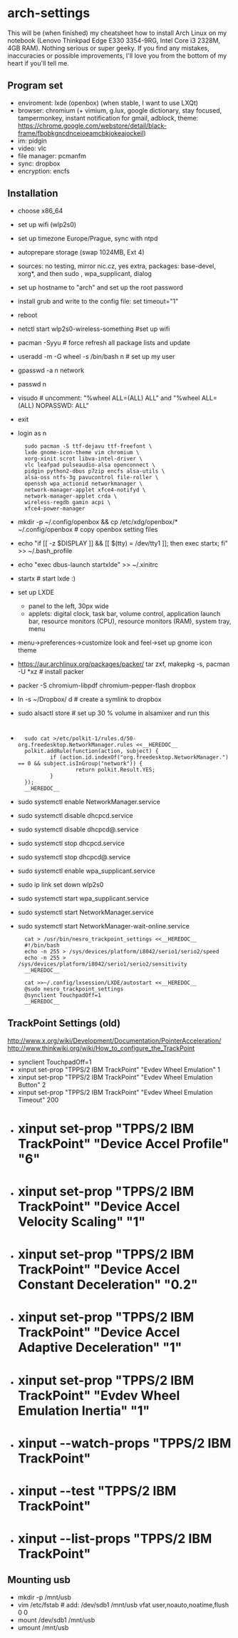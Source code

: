 arch-settings
=============

This will be (when finished) my cheatsheet how to install Arch Linux on my notebook (Lenovo Thinkpad Edge E330 3354-9RG,  Intel Core i3 2328M, 4GB RAM). Nothing serious or super geeky. If you find any mistakes, inaccuracies or possible improvements, I'll love you from the bottom of my heart if you'll tell me.  

Program set
-----------

- enviroment: lxde (openbox) (when stable, I want to use LXQt)
- browser: chromium (+ vimium, g.lux, google dictionary, stay focused, tampermonkey, instant notification for gmail, adblock, theme: https://chrome.google.com/webstore/detail/black-frame/fbobkgncdnceioeamcbkjokeajockeil)
- im: pidgin
- video: vlc
- file manager: pcmanfm
- sync: dropbox
- encryption: encfs

Installation
------------
- choose x86_64
- set up wifi (wlp2s0)
- set up timezone Europe/Prague, sync with ntpd
- autoprepare storage (swap 1024MB, Ext 4)
- sources: no testing, mirror nic.cz, yes extra, packages: base-devel, xorg*, and then sudo , wpa_supplicant, dialog
- set up hostname to "arch" and set up the root password
- install grub and write to the config file: set timeout="1"
- reboot
- netctl start wlp2s0-wireless-something #set up wifi
- pacman -Syyu # force refresh all package lists and update
- useradd -m -G wheel -s /bin/bash n # set up my user
- gpasswd -a n network
- passwd n
- visudo # uncomment: "%wheel ALL=(ALL) ALL" and "%wheel ALL=(ALL) NOPASSWD: ALL"
- exit
- login as n

        sudo pacman -S ttf-dejavu ttf-freefont \
        lxde gnome-icon-theme vim chromium \
        xorg-xinit scrot libva-intel-driver \
        vlc leafpad pulseaudio-alsa openconnect \
        pidgin python2-dbus p7zip encfs alsa-utils \
        alsa-oss ntfs-3g pavucontrol file-roller \
        openssh wpa_actionid networkmanager \
        network-manager-applet xfce4-notifyd \
        network-manager-applet crda \
        wireless-regdb gamin acpi \
        xfce4-power-manager

- mkdir -p ~/.config/openbox && cp /etc/xdg/openbox/* ~/.config/openbox # copy openbox setting files
- echo "if [[ -z $DISPLAY ]] && [[ $(tty) = /dev/tty1 ]]; then exec startx; fi" >> ~/.bash_profile
- echo "exec dbus-launch startxlde" >> ~/.xinitrc
- startx # start lxde :)
- set up LXDE
  - panel to the left, 30px wide
  - applets: digital clock, task bar, volume control, application launch bar, resource monitors (CPU), resource monitors (RAM), system tray, menu
- menu->preferences->customize look and feel->set up gnome icon theme
- https://aur.archlinux.org/packages/packer/ tar zxf, makepkg -s, pacman -U *xz # install packer
- packer -S chromium-libpdf chromium-pepper-flash dropbox
- ln -s ~/Dropbox/ d # create a symlink to dropbox
- sudo alsactl store # set up 30 % volume in alsamixer and run this
- #

        sudo cat >/etc/polkit-1/rules.d/50-org.freedesktop.NetworkManager.rules <<__HEREDOC__
        polkit.addRule(function(action, subject) {
                if (action.id.indexOf("org.freedesktop.NetworkManager.") == 0 && subject.isInGroup("network")) {
                        return polkit.Result.YES;
                }
        });
        __HEREDOC__

- sudo systemctl enable NetworkManager.service
- sudo systemctl disable dhcpcd.service
- sudo systemctl disable dhcpcd@.service
- sudo systemctl stop dhcpcd.service
- sudo systemctl stop dhcpcd@.service
- sudo systemctl enable wpa_supplicant.service
- sudo ip link set down wlp2s0
- sudo systemctl start wpa_supplicant.service
- sudo systemctl start NetworkManager.service
- sudo systemctl start NetworkManager-wait-online.service

        cat > /usr/bin/nesro_trackpoint_settings <<__HEREDOC__
        #!/bin/bash
        echo -n 255 > /sys/devices/platform/i8042/serio1/serio2/speed
        echo -n 255 > /sys/devices/platform/i8042/serio1/serio2/sensitivity
        __HEREDOC__

        cat >>~/.config/lxsession/LXDE/autostart <<__HEREDOC__
        @sudo nesro_trackpoint_settings
        @synclient TouchpadOff=1
        __HEREDOC__

TrackPoint Settings (old)
-------------------

http://www.x.org/wiki/Development/Documentation/PointerAcceleration/
http://www.thinkwiki.org/wiki/How_to_configure_the_TrackPoint

  - synclient TouchpadOff=1
  - xinput set-prop "TPPS/2 IBM TrackPoint" "Evdev Wheel Emulation" 1
  - xinput set-prop "TPPS/2 IBM TrackPoint" "Evdev Wheel Emulation Button" 2
  - xinput set-prop "TPPS/2 IBM TrackPoint" "Evdev Wheel Emulation Timeout" 200
  - # xinput set-prop "TPPS/2 IBM TrackPoint" "Device Accel Profile" "6"
  - # xinput set-prop "TPPS/2 IBM TrackPoint" "Device Accel Velocity Scaling" "1"
  - # xinput set-prop "TPPS/2 IBM TrackPoint" "Device Accel Constant Deceleration" "0.2"
  - # xinput set-prop "TPPS/2 IBM TrackPoint" "Device Accel Adaptive Deceleration" "1"
  - # xinput set-prop "TPPS/2 IBM TrackPoint" "Evdev Wheel Emulation Inertia" "1"
  - # xinput --watch-props "TPPS/2 IBM TrackPoint"
  - # xinput --test "TPPS/2 IBM TrackPoint"
  - # xinput --list-props "TPPS/2 IBM TrackPoint"

Mounting usb
------------
- mkdir -p /mnt/usb
- vim /etc/fstab # add: /dev/sdb1 /mnt/usb vfat user,noauto,noatime,flush 0 0
- mount /dev/sdb1 /mnt/usb
- umount /mnt/usb
